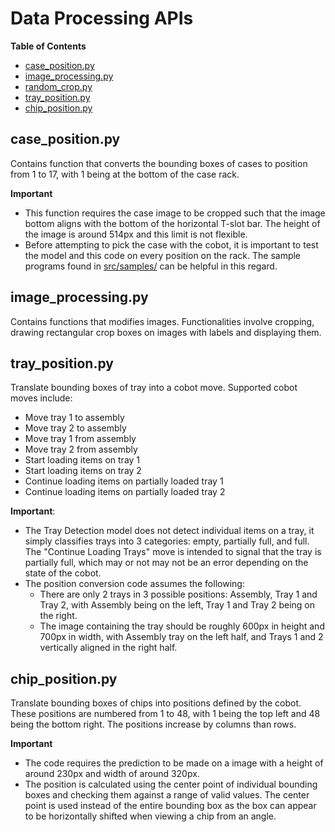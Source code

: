 
<!-- TOC ignore:true -->
# Data Processing APIs
**Table of Contents**
<!-- TOC -->

* [case_position.py](#case_positionpy)
* [image_processing.py](#image_processingpy)
* [random_crop.py](#random_croppy)
* [tray_position.py](#tray_positionpy)
* [chip_position.py](#chip_positionpy)

<!-- /TOC -->

## case_position.py
Contains function that converts the bounding boxes of cases to position from 1 to 17, with 1 being at the bottom of the case rack.

**Important**
* This function requires the case image to be cropped such that the image bottom aligns with the bottom of the horizontal T-slot bar.
The height of the image is around 514px and this limit is not flexible.
* Before attempting to pick the case with the cobot, it is important to test the model and this code on every position on the rack.
The sample programs found in [src/samples/](../samples/README.md) can be helpful in this regard.

## image_processing.py
Contains functions that modifies images. Functionalities involve cropping, drawing rectangular crop boxes on images with labels and displaying them.

## tray_position.py
Translate bounding boxes of tray into a cobot move.
Supported cobot moves include:
* Move tray 1 to assembly
* Move tray 2 to assembly
* Move tray 1 from assembly
* Move tray 2 from assembly
* Start loading items on tray 1
* Start loading items on tray 2
* Continue loading items on partially loaded tray 1
* Continue loading items on partially loaded tray 2

**Important**:
* The Tray Detection model does not detect individual items on a tray, it simply classifies trays into 3 categories: empty, partially full, and full.
The "Continue Loading Trays" move is intended to signal that the tray is partially full, which may or not may not be an error depending on the state of the cobot.
* The position conversion code assumes the following:
    * There are only 2 trays in 3 possible positions: Assembly, Tray 1 and Tray 2, with Assembly being on the left, Tray 1 and Tray 2 being on the right.
    * The image containing the tray should be roughly 600px in height and 700px in width,
    with Assembly tray on the left half, and Trays 1 and 2 vertically aligned in the right half.

## chip_position.py
Translate bounding boxes of chips into positions defined by the cobot.
These positions are numbered from 1 to 48, with 1 being the top left and 48 being the bottom right.
The positions increase by columns than rows.

**Important**
* The code requires the prediction to be made on a image with a height of around 230px and width of around 320px.
* The position is calculated using the center point of individual bounding boxes and checking them against a range of valid values.
The center point is used instead of the entire bounding box as the box can appear to be horizontally shifted when viewing a chip from an angle.
